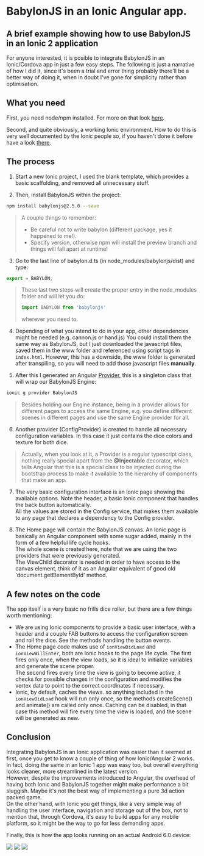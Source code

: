 # BabylonJS in an Ionic Angular app.
## A brief example showing how to use BabylonJS in an Ionic 2 application ##

For anyone interested, it is posible to integrate BabylonJS in an Ionic/Cordova app in just a few easy steps. The following is just a narrative of how I did it, since it's been a trial and error thing probably there'll be a better way of doing it, when in doubt I've gone for simplicity rather than optimisation. 

## What you need

First, you need node/npm installed. For more on that look [here](https://nodejs.org/en/).

Second, and quite obviously, a working Ionic environment. How to do this is very well documented by the Ionic people so, if you haven't done it before have a look [there](https://ionicframework.com/docs/intro/tutorial/).

## The process

1) Start a new Ionic project, I used the blank template, which provides a basic scaffolding, and removed all unnecessary stuff.

2) Then, install BabylonJS within the project:
```bash
npm install babylonjs@2.5.0 --save
```
>A couple things to remember: 
> * Be careful not to write babylon (different package, yes it happened to me!). 
> * Specify version, otherwise npm will install the preview branch and things will fall apart at runtime!

3) Go to the last line of babylon.d.ts (in node_modules/babylonjs/dist) and type:

```typescript
export = BABYLON;
```  
>These last two steps will create the proper entry in the node_modules folder and will let you do:
> ```typescript
>import BABYLON from 'babylonjs'
>```  
>wherever you need to.

4) Depending of what you intend to do in your app, other dependencies might be needed (e.g. cannon.js or hand.js) 
You could install them the same way as BabylonJS, but I just downloaded the javascript files, saved them in the www folder and referenced using script tags in `index.html`. However, this has a downside, the www folder is generated after transpiling, so you will need to add those javascript files **manually**.


5) After this I generated an Angular [Provider](https://docs.angularjs.org/guide/providers), this is a singleton class that will wrap our BabylonJS Engine: 
```bash
ionic g provider BabylonJS
```  
>Besides holding our Engine instance, being in a provider allows for different pages to access the same Engine, e.g. you define different scenes in different pages and use the same Engine provider for all.

6) Another provider (ConfigProvider) is created to handle all necessary configuration variables. In this case it just contains the dice colors and texture for both dice.
> Actually, when you look at it, a Provider is a regular typescript class, nothing really special apart from the **@Injectable** decorator, which tells Angular that this is a special class to be injected during the bootstrap process to make it available to the hierarchy of components that make an app.

7) The very basic configuration interface is an Ionic page showing the available options. Note the header, a basic Ionic component that handles the back button automatically.  
All the values are stored in the Config service, that makes them available to any page that declares a dependency to the Config provider.

8) The Home page will contain the BabylonJS canvas. An Ionic page is basically an Angular component with some sugar added, mainly in the form of a few helpful life cycle hooks.  
The whole scene is created here, note that we are using the two providers that were previously generated.  
The ViewChild decorator is needed in order to have access to the canvas element, think of it as an Angular equivalent of good old 'document.getElementById' method.  

## A few notes on the code

The app itself is a very basic no frills dice roller, but there are a few things worth mentioning:
* We are using Ionic components to provide a basic user interface, with a header and a couple FAB buttons to access the configuration screen and roll the dice. See the methods handling the button events.
* The Home page code makes use of `ionViewDidLoad` and `ionViewWillEnter`, both are Ionic hooks to the page life cycle. The first fires only once, when the view loads, so it is ideal to initialize variables and generate the scene proper.  
The second fires every time the view is going to become active, it checks for possible changes in the configuration and modifies the vertex data to point to the correct coordinates if necessary.  
* Ionic, by default, caches the views. so anything included in the `ionViewDidLoad` hook will run only once, so the methods createScene() and animate() are called only once. Caching can be disabled, in that case this method will fire every time the view is loaded, and the scene will be generated as new.

## Conclusion

Integrating BabylonJS in an Ionic application was easier than it seemed at first, once you get to know a couple of thing of how Ionic/Angular 2 works. In fact, doing the same in an Ionic 1 app was easy too, but overall everything looks cleaner, more streamlined in the latest version.  
However, despite the improvements introduced to Angular, the overhead of having both Ionic and BabylonJS together might make performance a bit sluggish. Maybe it's not the best way of implementing a pure 3d action packed game.  
On the other hand, with Ionic you get things, like a very simple way of handling the user interface, navigation and storage out of the box, not to mention that, through Cordova, it's easy to build apps for any mobile platform, so it might be the way to go for less demanding apps.  

Finally, this is how the app looks running on an actual Android 6.0 device:  

![](/img/how_to/ionic-angular/screenshot1.jpg)
![](/img/how_to/ionic-angular/screenshot2.jpg)
![](/img/how_to/ionic-angular/screenshot3.jpg)
